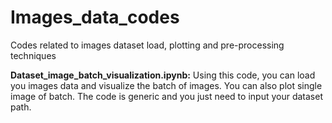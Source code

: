 # Images_data_codes
Codes related to images dataset load, plotting and pre-processing techniques

**Dataset_image_batch_visualization.ipynb:**
  Using this code, you can load you images data and visualize the batch of images. You can also plot single image of batch. The code is generic and you just need to input your dataset path.
  
